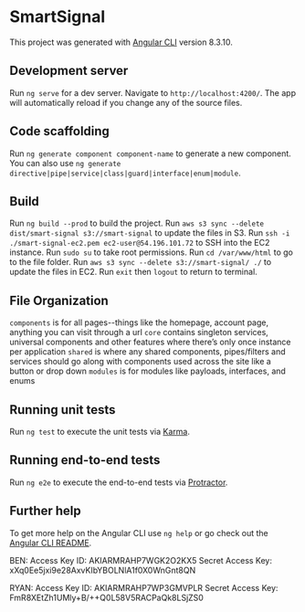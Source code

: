 # SmartSignal

This project was generated with [Angular CLI](https://github.com/angular/angular-cli) version 8.3.10.

## Development server

Run `ng serve` for a dev server. Navigate to `http://localhost:4200/`. The app will automatically reload if you change any of the source files.

## Code scaffolding

Run `ng generate component component-name` to generate a new component. You can also use `ng generate directive|pipe|service|class|guard|interface|enum|module`.

## Build
Run `ng build --prod` to build the project.
Run `aws s3 sync --delete dist/smart-signal s3://smart-signal` to update the files in S3.
Run `ssh -i ./smart-signal-ec2.pem ec2-user@54.196.101.72` to SSH into the EC2 instance.
Run `sudo su` to take root permissions.
Run `cd /var/www/html` to go to the file folder.
Run `aws s3 sync --delete s3://smart-signal/ ./` to update the files in EC2.
Run `exit` then `logout` to return to terminal.

## File Organization

`components` is for all pages--things like the homepage, account page, anything you can visit through a url
`core` contains singleton services, universal components and other features where there’s only once instance per application
`shared` is where any shared components, pipes/filters and services should go along with components used across the site like a button or drop down
`modules` is for modules like payloads, interfaces, and enums

## Running unit tests

Run `ng test` to execute the unit tests via [Karma](https://karma-runner.github.io).

## Running end-to-end tests

Run `ng e2e` to execute the end-to-end tests via [Protractor](http://www.protractortest.org/).

## Further help

To get more help on the Angular CLI use `ng help` or go check out the [Angular CLI README](https://github.com/angular/angular-cli/blob/master/README.md).


BEN: 
Access Key ID: AKIARMRAHP7WGK2O2KX5
Secret Access Key: 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

RYAN: 
Access Key ID: AKIARMRAHP7WP3GMVPLR
Secret Access Key: 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